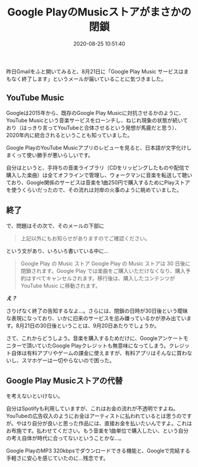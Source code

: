 ﻿---
title: Google PlayのMusicストアがまさかの閉鎖
date: 2020-08-25 10:51:40
post_id: 6cugzr
categories:
  - 雑記
tags:
---

昨日Gmailをふと開いてみると、8月21日に「Google Play Music サービスはまもなく終了します」というメールが届いていることに気づきました。

<!-- more -->

## YouTube Music

Googleは2015年から、既存のGoogle Play Musicに対抗させるかのように、YouTube Musicという音楽サービスをローンチし、ねじれ現象の状態が続いており（はっきり言ってYouTubeと合体させるという発想が馬鹿だと思う）、2020年内に統合されるということも知っていました。

Google PlayのYouTube Musicアプリのレビューを見ると、日本語が文字化けしまくって使い勝手が悪いらしいです。

自分はというと、手持ちの音楽ライブラリ（CDをリッピングしたものや配信で購入した楽曲）は全てオフラインで管理し、ウォークマンに音楽を転送して聴いており、Google関係のサービスは音楽を1曲250円で購入するためにPlayストアを使うくらいだったので、その流れは対岸の火事のように眺めていました。


## 終了

で、問題はその次で、そのメールの下部に

> 上記以外にもお知らせがありますのでご確認ください。

という文があり、いろいろ書いている中に...

> Google Play の Music ストア
Google Play の Music ストアは 30 日後に閉鎖されます。Google Play では楽曲をご購入いただけなくなり、購入予約はすべてキャンセルされます。移行後は、購入したコンテンツが YouTube Music に移動されます。

***え？***

さりげなく終了の告知するなよ...。さらには、閉鎖の日時が30日後という曖昧な表現になっており、いかに旧来のサービスを忌み嫌っているかが滲み出ています。8月21日の30日後ということは、9月20日あたりでしょうか。

さて、これからどうしよう。音楽を購入するためだけに、Googleアンケートモニターで頂いていたGoogle Playクレジットも無意味になってしまう。クレジット自体は有料アプリやゲームの課金に使えますが、有料アプリはそんなに買わないし、スマホゲーは一切やらないので困った。


## Google Play Musicストアの代替

を考えないといけない。

自分はSpotifyも利用していますが、これはお金の流れが不透明ですよね。YouTubeの広告収入のようにお金はアーティストに払われているとは思うのですが。やはり自分が良いと思った作品には、直接お金を払いたいんですよ。これはお布施です。払わせてください。もう音楽を1曲単位で購入したい、という自分の考え自体が時代に合ってないということかな...。

Google PlayのMP3 320kbpsでダウンロードできる機能と、Googleで完結する手軽さに安心を感じていたのに...残念です。
